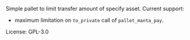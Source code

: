 Simple pallet to limit transfer amount of specify asset. Current support:

- maximum limitation on `to_private` call of `pallet_manta_pay`.

License: GPL-3.0